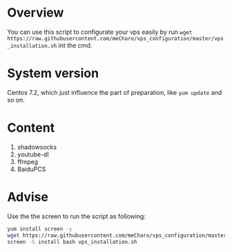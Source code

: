 # Overview
You can use this script to configurate your vps easily by run `wget https://raw.githubusercontent.com/meCharo/vps_configuration/master/vps_installation.sh` int the cmd.
# System version
Centos 7.2, which just influence the part of preparation, like `yum update` and so on.
# Content
1. shadowsocks
2. youtube-dl
3. ffmpeg
4. BaiduPCS
# Advise
Use the the screen to run the script as following:
``` bash
yum install screen -y
wget https://raw.githubusercontent.com/meCharo/vps_configuration/master/vps_installation.sh
screen -S install bash vps_installation.sh
```
